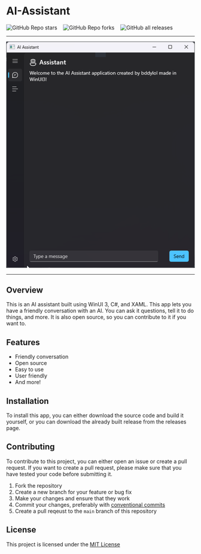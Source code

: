 # AI-Assistant

<div style="display: flex; flex-direction: row; gap: 16px;">

<img alt="GitHub Repo stars" src="https://img.shields.io/github/stars/buddy-codes/AI-Assistant?style=flat">
<img alt="GitHub Repo forks" src="https://img.shields.io/github/forks/buddy-codes/AI-Assistant?style=flat">
<img alt="GitHub all releases" src="https://img.shields.io/github/downloads/buddy-codes/AI-Assistant/total?style=flat">

</div>

---

<img alt="Screenshot of the application" src="app-screenshot.png" />

---

## Overview

This is an AI assistant built using WinUI 3, C#, and XAML. This app lets you have a friendly conversation with an AI. You can ask it questions, tell it to do things, and more. It is also open source, so you can contribute to it if you want to.

## Features

- Friendly conversation
- Open source
- Easy to use
- User friendly
- And more!

## Installation

To install this app, you can either download the source code and build it yourself, or you can download the already built release from the releases page.

## Contributing

To contribute to this project, you can either open an issue or create a pull request. If you want to create a pull request, please make sure that you have tested your code before submitting it.

1. Fork the repository
2. Create a new branch for your feature or bug fix
3. Make your changes and ensure that they work
4. Commit your changes, preferably with [conventional commits](https://www.conventionalcommits.org/en/v1.0.0/)
5. Create a pull reqeust to the `main` branch of this repository

## License

This project is licensed under the [MIT License](https://github.com/buddy-codes/AI-Assistant/blob/master/LICENSE.txt)
